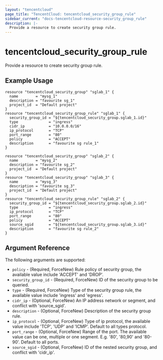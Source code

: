 ```yaml
---
layout: "tencentcloud"
page_title: "TencentCloud: tencentcloud_security_group_rule"
sidebar_current: "docs-tencentcloud-resource-security_group_rule"
description: |-
  Provide a resource to create security group rule.
---
```


# tencentcloud_security_group_rule

Provide a resource to create security group rule.

## Example Usage

```hcl
resource "tencentcloud_security_group" "sglab_1" {
  name        = "mysg_1"
  description = "favourite sg_1"
  project_id  = "Default project"
}
resource "tencentcloud_security_group_rule" "sglab_1" {
  security_group_id = "${tencentcloud_security_group.sglab_1.id}"
  type              = "ingress"
  cidr_ip           = "10.0.0.0/16"
  ip_protocol       = "TCP"
  port_range        = "80"
  policy            = "ACCEPT"
  description       = "favourite sg rule_1"
}
```

```hcl
resource "tencentcloud_security_group" "sglab_2" {
  name        = "mysg_2"
  description = "favourite sg_2"
  project_id  = "Default project"
}
resource "tencentcloud_security_group" "sglab_3" {
  name        = "mysg_3"
  description = "favourite sg_3"
  project_id  = "Default project"
}
resource "tencentcloud_security_group_rule" "sglab_2" {
  security_group_id = "${tencentcloud_security_group.sglab_2.id}"
  type              = "ingress"
  ip_protocol       = "TCP"
  port_range        = "80"
  policy            = "ACCEPT"
  source_sgid       = "${tencentcloud_security_group.sglab_3.id}"
  description       = "favourite sg rule_2"
}
```

## Argument Reference

The following arguments are supported:

* `policy` - (Required, ForceNew) Rule policy of security group, the available value include 'ACCEPT' and 'DROP'.
* `security_group_id` - (Required, ForceNew) ID of the security group to be queried.
* `type` - (Required, ForceNew) Type of the security group rule, the available value include 'ingress' and 'egress'.
* `cidr_ip` - (Optional, ForceNew) An IP address network or segment, and conflict with 'source_sgid'.
* `description` - (Optional, ForceNew) Description of the security group rule.
* `ip_protocol` - (Optional, ForceNew) Type of ip protocol, the available value include 'TCP', 'UDP' and 'ICMP'. Default to all types protocol.
* `port_range` - (Optional, ForceNew) Range of the port. The available value can be one, multiple or one segment. E.g. '80', '80,90' and '80-90'. Default to all ports.
* `source_sgid` - (Optional, ForceNew) ID of the nested security group, and conflict with 'cidr_ip'.


